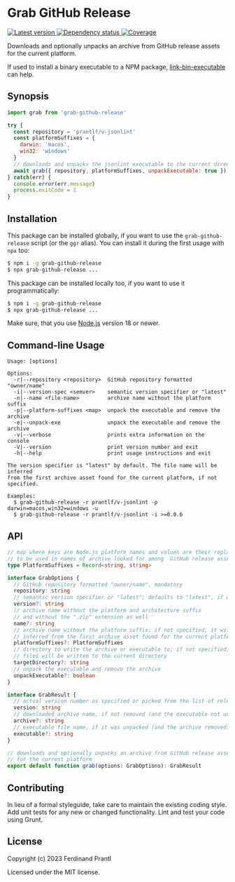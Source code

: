 # Grab GitHub Release

[![Latest version](https://img.shields.io/npm/v/grab-github-release)
 ![Dependency status](https://img.shields.io/librariesio/release/npm/grab-github-release)
](https://www.npmjs.com/package/grab-github-release)
[![Coverage](https://codecov.io/gh/prantlf/grab-github-release/branch/master/graph/badge.svg)](https://codecov.io/gh/prantlf/grab-github-release)

Downloads and optionally unpacks an archive from GitHub release assets for the current platform.

If used to install a binary executable to a NPM package, [link-bin-executable] can help.

## Synopsis

```js
import grab from 'grab-github-release'

try {
  const repository = 'prantlf/v-jsonlint'
  const platformSuffixes = {
    darwin: 'macos',
    win32: 'windows'
  }
  // downloads and unpacks the jsonlint executable to the current directory
  await grab({ repository, platformSuffixes, unpackExecutable: true })
} catch(err) {
  console.error(err.message)
  process.exitCode = 1
}
```

## Installation

This package can be installed globally, if you want to use the `grab-github-release` script (or the `ggr` alias). You can install it during the first usage with `npx` too:

```sh
$ npm i -g grab-github-release
$ npx grab-github-release ...
```

This package can be installed locally too, if you want to use it programmatically:

```sh
$ npm i -g grab-github-release
$ npx grab-github-release ...
```

Make sure, that you use [Node.js] version 18 or newer.

## Command-line Usage

    Usage: [options]

    Options:
      -r|--repository <repository>  GitHub repository formatted "owner/name"
      -i|--version-spec <semver>    semantic version specifier or "latest"
      -n|--name <file-name>         archive name without the platform suffix
      -p|--platform-suffixes <map>  unpack the executable and remove the archive
      -e|--unpack-exe               unpack the executable and remove the archive
      -v|--verbose                  prints extra information on the console
      -V|--version                  print version number and exit
      -h|--help                     print usage instructions and exit

    The version specifier is "latest" by default. The file name will be inferred
    from the first archive asset found for the current platform, if not specified.

    Examples:
      $ grab-github-release -r prantlf/v-jsonlint -p darwin=macos,win32=windows -u
      $ grab-github-release -r prantlf/v-jsonlint -i >=0.0.6

## API

```ts
// map where keys are Node.js platform names and values are their replacements
// to be used in names of archive looked for among  GitHub release assets
type PlatformSuffixes = Record<string, string>

interface GrabOptions {
  // GitHub repository formatted "owner/name", mandatory
  repository: string
  // semantic version specifier or "latest"; defaults to "latest", if unspecified
  version?: string
  // archive name without the platform and architecture suffix
  // and without the ".zip" extension as well
  name?: string
  // archive name without the platform suffix; if not specified, it will be
  // inferred from the first archive asset found for the current platform
  platformSuffixes?: PlatformSuffixes
  // directory to write the archive or executable to; if not specified,
  // files will be written to the current directory
  targetDirectory?: string
  // unpack the executable and remove the archive
  unpackExecutable?: boolean
}

interface GrabResult {
  // actual version number as specified or picked from the list of releases
  version: string
  // downloaded archive name, if not removed (and the executable not unpacked)
  archive?: string
  // executable file name, if it was unpacked (and the archive removed)
  executable?: string
}

// downloads and optionally unpacks an archive from GitHub release assets
// for the current platform
export default function grab(options: GrabOptions): GrabResult
```

## Contributing

In lieu of a formal styleguide, take care to maintain the existing coding style.  Add unit tests for any new or changed functionality. Lint and test your code using Grunt.

## License

Copyright (c) 2023 Ferdinand Prantl

Licensed under the MIT license.

[Node.js]: http://nodejs.org/
[link-bin-executable]: https://github.com/prantlf/link-bin-executable
